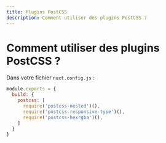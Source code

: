 ```yaml
---
title: Plugins PostCSS
description: Comment utiliser des plugins PostCSS ?
---
```


# Comment utiliser des plugins PostCSS ?

Dans votre fichier `nuxt.config.js` :

```js
module.exports = {
  build: {
    postcss: [
      require('postcss-nested')(),
      require('postcss-responsive-type')(),
      require('postcss-hexrgba')(),
    ]
  }
}
```
